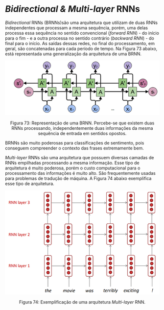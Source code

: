 # _Bidirectional & Multi-layer_ RNNs

_Bidirectional_ RNNs (BRNNs)são uma arquitetura que utilizam de duas RNNs independentes que
processam a mesma sequência, porém, uma delas processa essa sequência no sentido convencional
(_forward RNN_) - do início para o fim - e a outra processa no sentido contrário (_backward RNN_) - do
final para o início. As saídas dessas redes, no final do processamento, em geral, são concatenadas para
cada período de tempo. Na Figura 73 abaixo, está representada uma generalização da arquitetura
de uma BRNN.

<p align="center">
  <img src="./img/73.png">
</p>

<p align="center">
Figura 73: Representação de uma BRNN. Percebe-se que existem duas RNNs processando, independentemente duas
informações da mesma sequência de entrada em sentidos opostos.
</p>

BRNNs são muito poderosas para classificações de sentimento, pois conseguem compreender o
contexto das frases extremamente bem.

_Multi-layer_ RNNs são uma arquitetura que possuem diversas camadas de RNNs empilhadas processando
a mesma informação. Esse tipo de arquitetura é muito poderosa, porém o custo computacional
para o processamento das informações é muito alto. São frequentemente usadas para problemas de
tradução de máquina. A Figura 74 abaixo exemplifica esse tipo de arquitetura.

<p align="center">
  <img src="./img/74.png">
</p>

<p align="center">
Figura 74: Exemplificação de uma arquitetura <i>Multi-layer</i> RNN.
</p>
